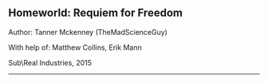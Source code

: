 Homeworld: Requiem for Freedom
--------------------------------------

Author: Tanner Mckenney (TheMadScienceGuy)

With help of: Matthew Collins, Erik Mann

Sub\Real Industries, 2015

--------------------------------------